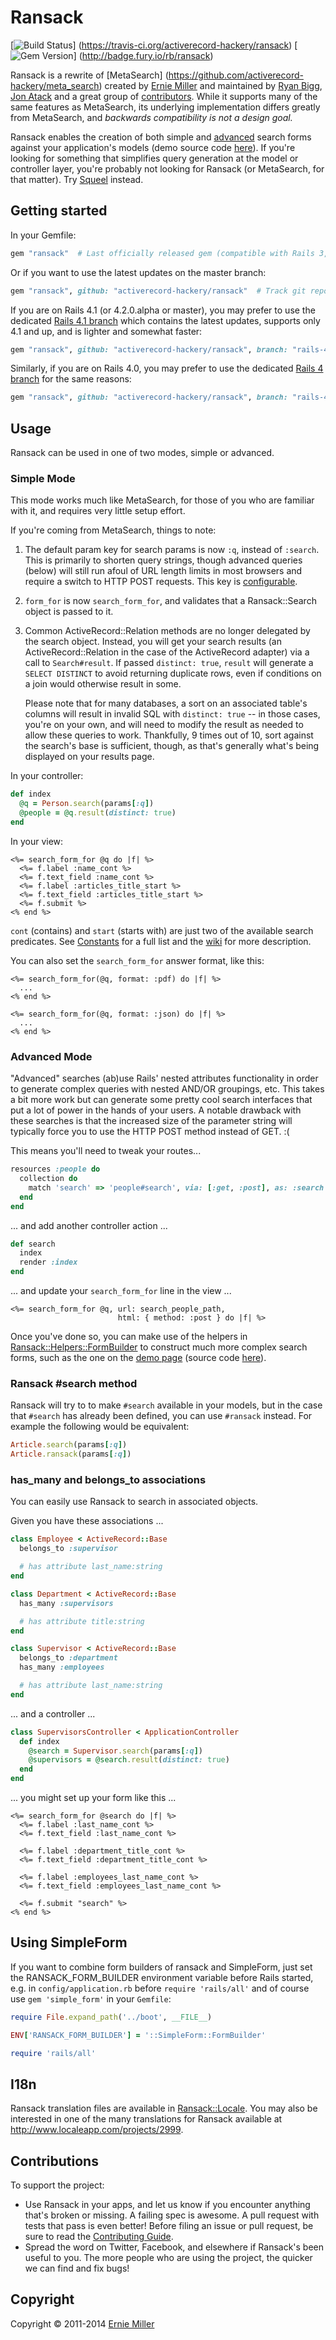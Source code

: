 # Ransack

[![Build Status](https://travis-ci.org/activerecord-hackery/ransack.svg)]
(https://travis-ci.org/activerecord-hackery/ransack)
[![Gem Version](https://badge.fury.io/rb/ransack.svg)]
(http://badge.fury.io/rb/ransack)

Ransack is a rewrite of [MetaSearch]
(https://github.com/activerecord-hackery/meta_search)
created by [Ernie Miller](http://twitter.com/erniemiller)
and maintained by [Ryan Bigg](http://twitter.com/ryanbigg),
[Jon Atack](http://twitter.com/jonatack) and a great group of [contributors](https://github.com/activerecord-hackery/ransack/graphs/contributors).
While it supports many of the same features as MetaSearch, its underlying
implementation differs greatly from MetaSearch,
and _backwards compatibility is not a design goal._

Ransack enables the creation of both simple and
[advanced](http://ransack-demo.herokuapp.com/users/advanced_search)
search forms against your application's models (demo source code
[here](https://github.com/activerecord-hackery/ransack_demo)).
If you're looking for something that simplifies query generation at the model
or controller layer, you're probably not looking for Ransack (or MetaSearch,
for that matter). Try [Squeel](https://github.com/activerecord-hackery/squeel)
instead.

## Getting started

In your Gemfile:

```ruby
gem "ransack"  # Last officially released gem (compatible with Rails 3, 4.0 and 4.1!)
```

Or if you want to use the latest updates on the master branch:

```ruby
gem "ransack", github: "activerecord-hackery/ransack"  # Track git repo
```

If you are on Rails 4.1 (or 4.2.0.alpha or master), you may prefer to use the dedicated [Rails 4.1 branch](https://github.com/activerecord-hackery/ransack/tree/rails-4.1) which contains the latest updates, supports only 4.1 and up, and is lighter and somewhat faster:

```ruby
gem "ransack", github: "activerecord-hackery/ransack", branch: "rails-4.1"
```

Similarly, if you are on Rails 4.0, you may prefer to use the dedicated [Rails 4 branch](https://github.com/activerecord-hackery/ransack/tree/rails-4) for the same reasons:

```ruby
gem "ransack", github: "activerecord-hackery/ransack", branch: "rails-4"
```

## Usage

Ransack can be used in one of two modes, simple or advanced.

### Simple Mode

This mode works much like MetaSearch, for those of you who are familiar with it, and
requires very little setup effort.

If you're coming from MetaSearch, things to note:

  1. The default param key for search params is now `:q`, instead of `:search`. This is
     primarily to shorten query strings, though advanced queries (below) will still
     run afoul of URL length limits in most browsers and require a switch to HTTP
     POST requests. This key is
[configurable](https://github.com/activerecord-hackery/ransack/wiki/Configuration).

  2. `form_for` is now `search_form_for`, and validates that a Ransack::Search object
     is passed to it.

  3. Common ActiveRecord::Relation methods are no longer delegated by the search object.
     Instead, you will get your search results (an ActiveRecord::Relation in the case of
     the ActiveRecord adapter) via a call to `Search#result`. If passed `distinct: true`,
     `result` will generate a `SELECT DISTINCT` to avoid returning duplicate rows, even if
     conditions on a join would otherwise result in some.

     Please note that for many databases, a sort on an associated table's columns will
     result in invalid SQL with `distinct: true` -- in those cases, you're on your own,
     and will need to modify the result as needed to allow these queries to work. Thankfully,
     9 times out of 10, sort against the search's base is sufficient, though, as that's
     generally what's being displayed on your results page.

In your controller:

```ruby
def index
  @q = Person.search(params[:q])
  @people = @q.result(distinct: true)
end
```

In your view:

```erb
<%= search_form_for @q do |f| %>
  <%= f.label :name_cont %>
  <%= f.text_field :name_cont %>
  <%= f.label :articles_title_start %>
  <%= f.text_field :articles_title_start %>
  <%= f.submit %>
<% end %>
```

`cont` (contains) and `start` (starts with) are just two of the available search predicates.
See [Constants](https://github.com/activerecord-hackery/ransack/blob/master/lib/ransack/constants.rb) for a full list and the [wiki](https://github.com/activerecord-hackery/ransack/wiki/Basic-Searching) for more description.

You can also set the `search_form_for` answer format, like this:
```erb
<%= search_form_for(@q, format: :pdf) do |f| %>
  ...
<% end %>

<%= search_form_for(@q, format: :json) do |f| %>
  ...
<% end %>
```

### Advanced Mode

"Advanced" searches (ab)use Rails' nested attributes functionality in order to generate
complex queries with nested AND/OR groupings, etc. This takes a bit more work but can
generate some pretty cool search interfaces that put a lot of power in the hands of
your users. A notable drawback with these searches is that the increased size of the
parameter string will typically force you to use the HTTP POST method instead of GET. :(

This means you'll need to tweak your routes...

```ruby
resources :people do
  collection do
    match 'search' => 'people#search', via: [:get, :post], as: :search
  end
end
```

... and add another controller action ...

```ruby
def search
  index
  render :index
end
```

... and update your `search_form_for` line in the view ...

```erb
<%= search_form_for @q, url: search_people_path,
                        html: { method: :post } do |f| %>
```

Once you've done so, you can make use of the helpers in [Ransack::Helpers::FormBuilder](lib/ransack/helpers/form_builder.rb) to
construct much more complex search forms, such as the one on the
[demo page](http://ransack-demo.heroku.com) (source code [here](https://github.com/activerecord-hackery/ransack_demo)).

### Ransack #search method

Ransack will try to to make `#search` available in your models, but in the case that `#search` has already been defined, you can use `#ransack` instead. For example the following would be equivalent:

```ruby
Article.search(params[:q])
Article.ransack(params[:q])
```

### has_many and belongs_to associations

You can easily use Ransack to search in associated objects.

Given you have these associations ...

```ruby
class Employee < ActiveRecord::Base
  belongs_to :supervisor

  # has attribute last_name:string
end

class Department < ActiveRecord::Base
  has_many :supervisors

  # has attribute title:string
end

class Supervisor < ActiveRecord::Base
  belongs_to :department
  has_many :employees

  # has attribute last_name:string
end
```

... and a controller ...

```ruby
class SupervisorsController < ApplicationController
  def index
    @search = Supervisor.search(params[:q])
    @supervisors = @search.result(distinct: true)
  end
end
```

... you might set up your form like this ...

```erb
<%= search_form_for @search do |f| %>
  <%= f.label :last_name_cont %>
  <%= f.text_field :last_name_cont %>

  <%= f.label :department_title_cont %>
  <%= f.text_field :department_title_cont %>

  <%= f.label :employees_last_name_cont %>
  <%= f.text_field :employees_last_name_cont %>

  <%= f.submit "search" %>
<% end %>
```

## Using SimpleForm

If you want to combine form builders of ransack and SimpleForm, just set the RANSACK_FORM_BUILDER environment variable before Rails started, e.g. in ``config/application.rb`` before ``require 'rails/all'`` and of course use ``gem 'simple_form'`` in your ``Gemfile``:
```ruby
require File.expand_path('../boot', __FILE__)

ENV['RANSACK_FORM_BUILDER'] = '::SimpleForm::FormBuilder'

require 'rails/all'
```

## I18n

Ransack translation files are available in [Ransack::Locale](lib/ransack/locale). You may also be interested in one of the many translations for Ransack available at http://www.localeapp.com/projects/2999.

## Contributions

To support the project:

* Use Ransack in your apps, and let us know if you encounter anything that's broken or missing. A failing spec is awesome. A pull request with tests that pass is even better! Before filing an issue or pull request, be sure to read the [Contributing Guide](CONTRIBUTING.md).
* Spread the word on Twitter, Facebook, and elsewhere if Ransack's been useful to you. The more people who are using the project, the quicker we can find and fix bugs!

## Copyright

Copyright &copy; 2011-2014 [Ernie Miller](http://twitter.com/erniemiller)
